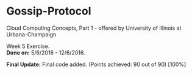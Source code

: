 # Gossip-Protocol
Cloud Computing Concepts, Part 1 -  offered by University of Illinois at Urbana-Champaign

Week 5 Exercise.  
**Done on:** 5/6/2016 - 12/6/2016.  

**Final Update:** Final code added. (Points achieved: 90 out of 90) [100%]  
